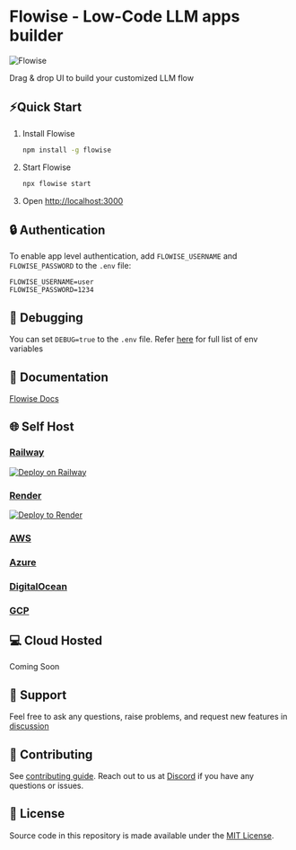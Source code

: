 <!-- markdownlint-disable MD030 -->

# Flowise - Low-Code LLM apps builder

![Flowise](https://github.com/FlowiseAI/Flowise/blob/main/images/flowise.gif?raw=true)

Drag & drop UI to build your customized LLM flow

## ⚡Quick Start

1. Install Flowise
    ```bash
    npm install -g flowise
    ```
2. Start Flowise

    ```bash
    npx flowise start
    ```

3. Open [http://localhost:3000](http://localhost:3000)

## 🔒 Authentication

To enable app level authentication, add `FLOWISE_USERNAME` and `FLOWISE_PASSWORD` to the `.env` file:

```
FLOWISE_USERNAME=user
FLOWISE_PASSWORD=1234
```

## 🔎 Debugging

You can set `DEBUG=true` to the `.env` file. Refer [here](https://docs.one.ie/environment-variables) for full list of env variables

## 📖 Documentation

[Flowise Docs](https://docs.one.ie/)

## 🌐 Self Host

### [Railway](https://docs.one.ie/deployment/railway)

[![Deploy on Railway](https://railway.app/button.svg)](https://railway.app/template/YK7J0v)

### [Render](https://docs.one.ie/deployment/render)

[![Deploy to Render](https://render.com/images/deploy-to-render-button.svg)](https://docs.one.ie/deployment/render)

### [AWS](https://docs.one.ie/deployment/aws)

### [Azure](https://docs.one.ie/deployment/azure)

### [DigitalOcean](https://docs.one.ie/deployment/digital-ocean)

### [GCP](https://docs.one.ie/deployment/gcp)

## 💻 Cloud Hosted

Coming Soon

## 🙋 Support

Feel free to ask any questions, raise problems, and request new features in [discussion](https://github.com/FlowiseAI/Flowise/discussions)

## 🙌 Contributing

See [contributing guide](https://github.com/FlowiseAI/Flowise/blob/master/CONTRIBUTING.md). Reach out to us at [Discord](https://discord.gg/jbaHfsRVBW) if you have any questions or issues.

## 📄 License

Source code in this repository is made available under the [MIT License](https://github.com/FlowiseAI/Flowise/blob/master/LICENSE.md).
